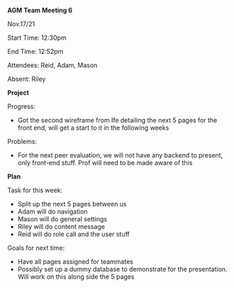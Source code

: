 ﻿**AGM Team Meeting 6**

Nov.17/21

Start Time: 12:30pm

End Time: 12:52pm 

Attendees: Reid, Adam, Mason

Absent: Riley

**Project**

Progress:

- Got the second wireframe from Ife detailing the next 5 pages for the front end, will get a start to it in the following weeks

Problems:

- For the next peer evaluation, we will not have any backend to present, only front-end stuff. Prof will need to be made aware of this

**Plan**

Task for this week:

- Split up the next 5 pages between us
- Adam will do navigation
- Mason will do general settings
- Riley will do content message 
- Reid will do role call and the user stuff 

Goals for next time:

- Have all pages assigned for teammates 
- Possibly set up a dummy database to demonstrate for the presentation. Will work on this along side the 5 pages 

